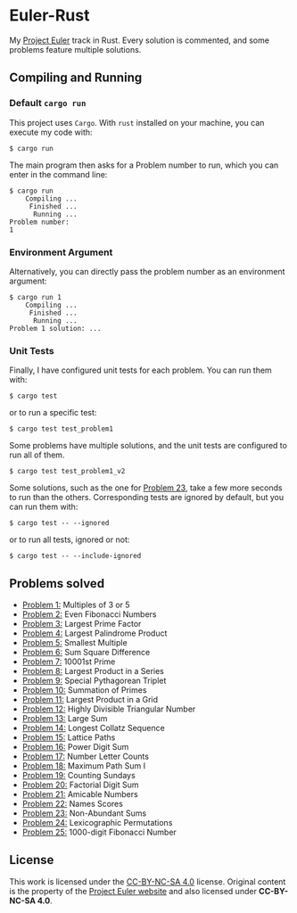 # Euler-Rust
My [Project Euler](https://projecteuler.net/) track in Rust. Every solution is commented, and some problems feature multiple solutions.

## Compiling and Running
### Default `cargo run`
This project uses `Cargo`. With `rust` installed on your machine, you can execute my code with:
```console
$ cargo run
```

The main program then asks for a Problem number to run, which you can enter in the command line:
```console
$ cargo run
    Compiling ...
     Finished ...
      Running ...
Problem number:
1
```

### Environment Argument
Alternatively, you can directly pass the problem number as an environment argument:
```console
$ cargo run 1
    Compiling ...
     Finished ...
      Running ...
Problem 1 solution: ...
```

### Unit Tests
Finally, I have configured unit tests for each problem. You can run them with:
```console
$ cargo test
```
or to run a specific test:
```console
$ cargo test test_problem1
```

Some problems have multiple solutions, and the unit tests are configured to run all of them.
```console
$ cargo test test_problem1_v2
```

Some solutions, such as the one for [Problem 23](src/problem23.rs), take a few more seconds to run than the others. Corresponding tests are ignored by default, but you can run them with:
```console
$ cargo test -- --ignored
```
or to run all tests, ignored or not:
```console
$ cargo test -- --include-ignored
```

## Problems solved
- [Problem 1:](src/problem1.rs) Multiples of 3 or 5
- [Problem 2:](src/problem2.rs) Even Fibonacci Numbers
- [Problem 3:](src/problem3.rs) Largest Prime Factor
- [Problem 4:](src/problem4.rs) Largest Palindrome Product
- [Problem 5:](src/problem5.rs) Smallest Multiple
- [Problem 6:](src/problem6.rs) Sum Square Difference 
- [Problem 7:](src/problem7.rs) 10001st Prime 
- [Problem 8:](src/problem8.rs) Largest Product in a Series
- [Problem 9:](src/problem9.rs) Special Pythagorean Triplet
- [Problem 10:](src/problem10.rs) Summation of Primes
- [Problem 11:](src/problem11.rs) Largest Product in a Grid
- [Problem 12:](src/problem12.rs) Highly Divisible Triangular Number
- [Problem 13:](src/problem13.rs) Large Sum
- [Problem 14:](src/problem14.rs) Longest Collatz Sequence
- [Problem 15:](src/problem15.rs) Lattice Paths
- [Problem 16:](src/problem15.rs) Power Digit Sum
- [Problem 17:](src/problem17.rs) Number Letter Counts
- [Problem 18:](src/problem18.rs) Maximum Path Sum I
- [Problem 19:](src/problem19.rs) Counting Sundays
- [Problem 20:](src/problem20.rs) Factorial Digit Sum
- [Problem 21:](src/problem21.rs) Amicable Numbers
- [Problem 22:](src/problem22.rs) Names Scores
- [Problem 23:](src/problem23.rs) Non-Abundant Sums
- [Problem 24:](src/problem24.rs) Lexicographic Permutations
- [Problem 25:](src/problem25.rs) 1000-digit Fibonacci Number

## License
This work is licensed under the [CC-BY-NC-SA 4.0](https://creativecommons.org/licenses/by-nc-sa/4.0/) license. Original content is the property of the [Project Euler website](https://projecteuler.net/copyright) and also licensed under **CC-BY-NC-SA 4.0**.